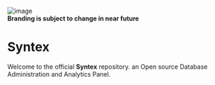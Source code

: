 ![image](https://github.com/TheOfficialPeter/Syntex/assets/57006688/3e9deb01-22cc-4bf0-9514-396dcf2aaf2e)
<br/>
**Branding is subject to change in near future**

# Syntex

Welcome to the official **Syntex** repository. an Open source Database Administration and Analytics Panel.
